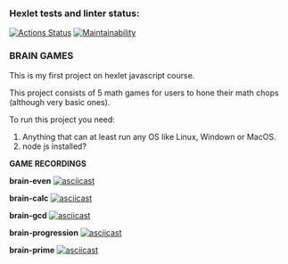 ### Hexlet tests and linter status:
[![Actions Status](https://github.com/Nerio01/frontend-project-44/actions/workflows/hexlet-check.yml/badge.svg)](https://github.com/Nerio01/frontend-project-44/actions)
[![Maintainability](https://api.codeclimate.com/v1/badges/b5a033d18b26753bdf80/maintainability)](https://codeclimate.com/github/Nerio01/frontend-project-44/maintainability)

### BRAIN GAMES

This is my first project on hexlet javascript course. 

This project consists of 5 math games for users to hone their math chops (although very basic ones).

To run this project you need: 

1) Anything that can at least run any OS like Linux, Windown or MacOS.
2) node js installed?

**GAME RECORDINGS**  

**brain-even**  [![asciicast](https://asciinema.org/a/621853.svg)](https://asciinema.org/a/621853) 

**brain-calc** [![asciicast](https://asciinema.org/a/621855.svg)](https://asciinema.org/a/621855)

**brain-gcd** [![asciicast](https://asciinema.org/a/621857.svg)](https://asciinema.org/a/621857) 

**brain-progression** [![asciicast](https://asciinema.org/a/621854.svg)](https://asciinema.org/a/621854)

**brain-prime** [![asciicast](https://asciinema.org/a/621856.svg)](https://asciinema.org/a/621856)  



